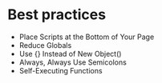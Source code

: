 Best practices
==============

* Place Scripts at the Bottom of Your Page
* Reduce Globals
* Use {} Instead of New Object()
* Always, Always Use Semicolons
* Self-Executing Functions